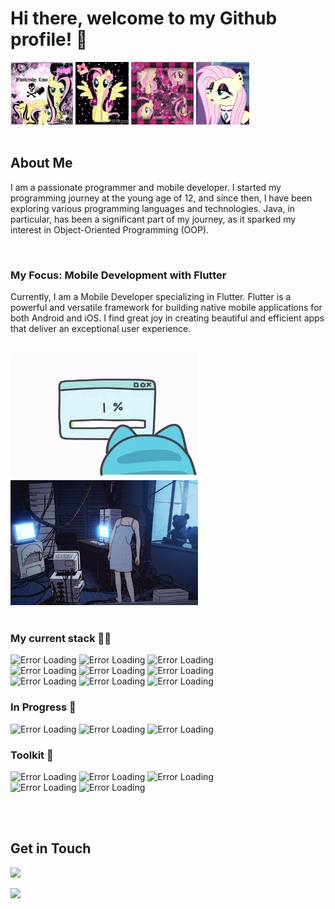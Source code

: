 # Hi there, welcome to my Github profile! 🐴

<div>
 <img src="https://raw.githubusercontent.com/ST1NF00K/ST1NF00K/main/assets/emo_fluttershy.gif" alt="Error Loading" height="100">
 <img src="https://raw.githubusercontent.com/ST1NF00K/ST1NF00K/main/assets/happy_fluttershy.gif" alt="Error Loading" height="100">
 <img src="https://raw.githubusercontent.com/ST1NF00K/ST1NF00K/main/assets/emo_fluttershy_2.gif" alt="Error Loading" height="100">
 <img src="https://raw.githubusercontent.com/ST1NF00K/ST1NF00K/main/assets/fancy_fluttershy.gif" alt="Error Loading" height="100">

</div>


 <br> 
 
## About Me
I am a passionate programmer and mobile developer. I started my programming journey at the young age of 12, and since then, I have been exploring various programming languages and technologies. Java, in particular, has been a significant part of my journey, as it sparked my interest in Object-Oriented Programming (OOP).

<br>

### My Focus: Mobile Development with Flutter
Currently, I am a Mobile Developer specializing in Flutter. Flutter is a powerful and versatile framework for building native mobile applications for both Android and iOS. I find great joy in creating beautiful and efficient apps that deliver an exceptional user experience. 

<br>

<div>
  <img src="https://raw.githubusercontent.com/ST1NF00K/ST1NF00K/main/assets/error-loading.gif" alt="error loading" height="200" width="300">
  <img src="https://raw.githubusercontent.com/ST1NF00K/ST1NF00K/main/assets/lain.gif" alt="Lain"  height="200" width="300">
</div>

<br>

### My current stack :woman_technologist:	

<div>
  <img src="https://img.shields.io/badge/Flutter-02569B?style=for-the-badge&logo=flutter&logoColor=white" alt="Error Loading" height="20">
  <img src="https://img.shields.io/badge/Android-3DDC84?style=for-the-badge&logo=android&logoColor=white" alt="Error Loading" height="20">
  <img src="https://img.shields.io/badge/Kotlin-0095D5?&style=for-the-badge&logo=kotlin&logoColor=white" alt="Error Loading" height="20">
</div>
<div>
  <img src="https://img.shields.io/badge/java-%23ED8B00.svg?style=for-the-badge&logo=openjdk&logoColor=white" alt="Error Loading" height="20">
  <img src="https://img.shields.io/badge/SQLite-07405E?style=for-the-badge&logo=sqlite&logoColor=white" alt="Error Loading" height="20">
  <img src="https://img.shields.io/badge/PostgreSQL-316192?style=for-the-badge&logo=postgresql&logoColor=white" alt="Error Loading" height="20">
</div>
<div>
  <img src="https://img.shields.io/badge/MySQL-005C84?style=for-the-badge&logo=mysql&logoColor=white" alt="Error Loading" height="20">
  <img src="https://img.shields.io/badge/MariaDB-003545?style=for-the-badge&logo=mariadb&logoColor=white" alt="Error Loading" height="20">
  <img src="https://img.shields.io/badge/MongoDB-4EA94B?style=for-the-badge&logo=mongodb&logoColor=white" alt="Error Loading" height="20">
</div>



### In Progress :seedling:
<div>
  <img src="https://img.shields.io/badge/iOS-000000?style=for-the-badge&logo=ios&logoColor=white" alt="Error Loading" height="20">
  <img src="https://img.shields.io/badge/Go-00ADD8?style=for-the-badge&logo=go&logoColor=white" alt="Error Loading" height="20">
  <img src="https://img.shields.io/badge/Node%20js-339933?style=for-the-badge&logo=nodedotjs&logoColor=white" alt="Error Loading" height="20">
</div>

### Toolkit :wrench:
<div>
 <img src="https://img.shields.io/badge/firebase-ffca28?style=for-the-badge&logo=firebase&logoColor=black" alt="Error Loading" height="20">
 <img src="https://img.shields.io/badge/GraphQl-E10098?style=for-the-badge&logo=graphql&logoColor=white" alt="Error Loading" height="20">
 <img src="https://img.shields.io/badge/Hasura-1EB4D4?style=for-the-badge&logo=hasura&logoColor=white" alt="Error Loading" height="20">

</div>
<div>
 <img src="https://img.shields.io/badge/Jira-0052CC?style=for-the-badge&logo=Jira&logoColor=white" alt="Error Loading" height="20">
 <img src="https://img.shields.io/badge/Figma-F24E1E?style=for-the-badge&logo=figma&logoColor=white" alt="Error Loading" height="20">
</div>



<br><br>


## Get in Touch
<a href="mailto:liviacastilholi@gmail.com" rel="error loading">![](https://img.shields.io/badge/Gmail-D14836?style=for-the-badge&logo=gmail&logoColor=white)</a>
<!--<a href="https://www.linkedin.com/in/livia-santiago-a3a543148/" rel="error loading">![](https://img.shields.io/badge/LinkedIn-0077B5?style=for-the-badge&logo=linkedin&logoColor=white)</a>-->
<a href="https://discordapp.com/users/316065482694459393" rel="error loading">![](https://img.shields.io/badge/Discord-5865F2?style=for-the-badge&logo=discord&logoColor=white)</a>
